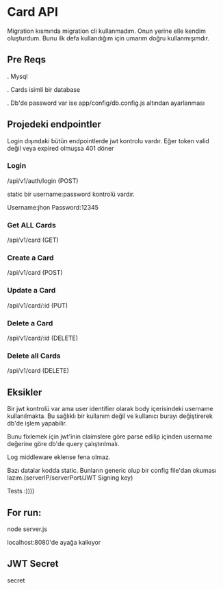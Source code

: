 # Card API

Migration kısmında migration cli kullanmadım. Onun yerine elle kendim oluşturdum. Bunu ilk defa kullandığım için umarım doğru kullanmışımdır.

## Pre Reqs
. Mysql

. Cards isimli bir database

. Db'de password var ise app/config/db.config.js altından ayarlanması


## Projedeki endpointler
Login dışındaki bütün endpointlerde jwt kontrolu vardır. Eğer token valid değil veya expired olmuşsa 401 döner

### Login

/api/v1/auth/login (POST)

static bir username:password kontrolü vardır.

Username:jhon
Password:12345

### Get ALL Cards

/api/v1/card (GET)

### Create a Card

/api/v1/card (POST)

### Update a Card

/api/v1/card/:id (PUT)

### Delete a Card

/api/v1/card/:id (DELETE)

### Delete all Cards

/api/v1/card (DELETE)



## Eksikler

Bir jwt kontrolü var ama user identifier olarak body içerisindeki username kullanılmakta. Bu sağlıklı bir kullanım değil ve kullanıcı burayı değiştirerek db'de işlem yapabilir. 

Bunu fixlemek için jwt'inin claimslere göre parse edilip içinden username değerine göre db'de query çalıştırılmalı.

Log middleware eklense fena olmaz.

Bazı datalar kodda static. Bunların generic olup bir config file'dan okuması lazım.(serverIP/serverPort/JWT Signing key)

Tests  :))))


## For run:
node server.js

localhost:8080'de ayağa kalkıyor

## JWT Secret
secret
